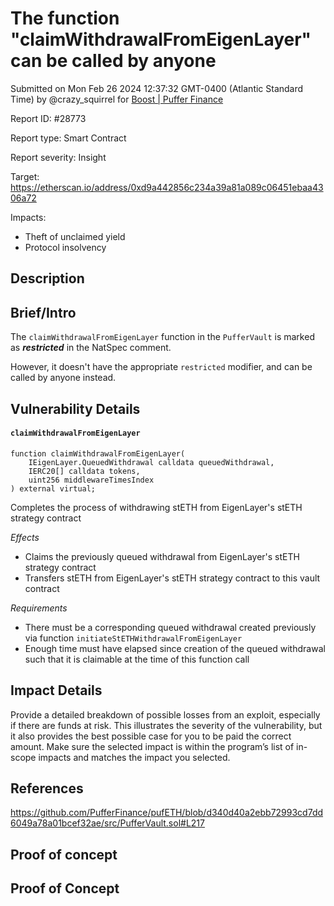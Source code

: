 
# The function "claimWithdrawalFromEigenLayer" can be called by anyone

Submitted on Mon Feb 26 2024 12:37:32 GMT-0400 (Atlantic Standard Time) by @crazy_squirrel for [Boost | Puffer Finance](https://immunefi.com/bounty/pufferfinance-boost/)

Report ID: #28773

Report type: Smart Contract

Report severity: Insight

Target: https://etherscan.io/address/0xd9a442856c234a39a81a089c06451ebaa4306a72

Impacts:
- Theft of unclaimed yield
- Protocol insolvency

## Description
## Brief/Intro
The `claimWithdrawalFromEigenLayer` function in the `PufferVault` is marked as ***restricted*** in the NatSpec comment.

However, it doesn't have the appropriate `restricted` modifier, and can be called by anyone instead. 

## Vulnerability Details

#### `claimWithdrawalFromEigenLayer`

```solidity
function claimWithdrawalFromEigenLayer(
    IEigenLayer.QueuedWithdrawal calldata queuedWithdrawal,
    IERC20[] calldata tokens,
    uint256 middlewareTimesIndex
) external virtual;
```

Completes the process of withdrawing stETH from EigenLayer's stETH strategy contract

*Effects*
* Claims the previously queued withdrawal from EigenLayer's stETH strategy contract
* Transfers stETH from EigenLayer's stETH strategy contract to this vault contract

*Requirements*
* There must be a corresponding queued withdrawal created previously via function `initiateStETHWithdrawalFromEigenLayer`
* Enough time must have elapsed since creation of the queued withdrawal such that it is claimable at the time of this function call

## Impact Details
Provide a detailed breakdown of possible losses from an exploit, especially if there are funds at risk. This illustrates the severity of the vulnerability, but it also provides the best possible case for you to be paid the correct amount. Make sure the selected impact is within the program’s list of in-scope impacts and matches the impact you selected.

## References

https://github.com/PufferFinance/pufETH/blob/d340d40a2ebb72993cd7dd6049a78a01bcef32ae/src/PufferVault.sol#L217
        
## Proof of concept
## Proof of Concept